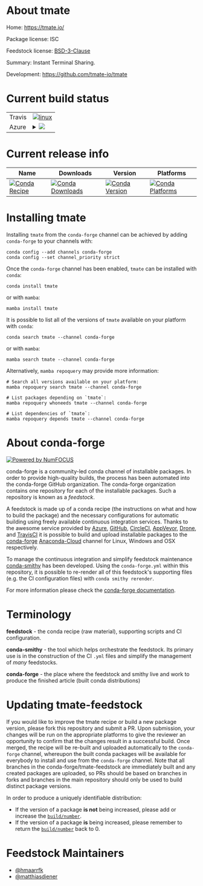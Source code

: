 About tmate
===========

Home: https://tmate.io/

Package license: ISC

Feedstock license: [BSD-3-Clause](https://github.com/conda-forge/tmate-feedstock/blob/main/LICENSE.txt)

Summary: Instant Terminal Sharing.

Development: https://github.com/tmate-io/tmate

Current build status
====================


<table><tr>
    <td>Travis</td>
    <td>
      <a href="https://app.travis-ci.com/conda-forge/tmate-feedstock">
        <img alt="linux" src="https://img.shields.io/travis/com/conda-forge/tmate-feedstock/main.svg?label=Linux">
      </a>
    </td>
  </tr>
    
  <tr>
    <td>Azure</td>
    <td>
      <details>
        <summary>
          <a href="https://dev.azure.com/conda-forge/feedstock-builds/_build/latest?definitionId=10059&branchName=main">
            <img src="https://dev.azure.com/conda-forge/feedstock-builds/_apis/build/status/tmate-feedstock?branchName=main">
          </a>
        </summary>
        <table>
          <thead><tr><th>Variant</th><th>Status</th></tr></thead>
          <tbody><tr>
              <td>linux_64_openssl1.1.1</td>
              <td>
                <a href="https://dev.azure.com/conda-forge/feedstock-builds/_build/latest?definitionId=10059&branchName=main">
                  <img src="https://dev.azure.com/conda-forge/feedstock-builds/_apis/build/status/tmate-feedstock?branchName=main&jobName=linux&configuration=linux_64_openssl1.1.1" alt="variant">
                </a>
              </td>
            </tr><tr>
              <td>linux_64_openssl3</td>
              <td>
                <a href="https://dev.azure.com/conda-forge/feedstock-builds/_build/latest?definitionId=10059&branchName=main">
                  <img src="https://dev.azure.com/conda-forge/feedstock-builds/_apis/build/status/tmate-feedstock?branchName=main&jobName=linux&configuration=linux_64_openssl3" alt="variant">
                </a>
              </td>
            </tr><tr>
              <td>linux_aarch64_openssl1.1.1</td>
              <td>
                <a href="https://dev.azure.com/conda-forge/feedstock-builds/_build/latest?definitionId=10059&branchName=main">
                  <img src="https://dev.azure.com/conda-forge/feedstock-builds/_apis/build/status/tmate-feedstock?branchName=main&jobName=linux&configuration=linux_aarch64_openssl1.1.1" alt="variant">
                </a>
              </td>
            </tr><tr>
              <td>linux_aarch64_openssl3</td>
              <td>
                <a href="https://dev.azure.com/conda-forge/feedstock-builds/_build/latest?definitionId=10059&branchName=main">
                  <img src="https://dev.azure.com/conda-forge/feedstock-builds/_apis/build/status/tmate-feedstock?branchName=main&jobName=linux&configuration=linux_aarch64_openssl3" alt="variant">
                </a>
              </td>
            </tr><tr>
              <td>linux_ppc64le_openssl1.1.1</td>
              <td>
                <a href="https://dev.azure.com/conda-forge/feedstock-builds/_build/latest?definitionId=10059&branchName=main">
                  <img src="https://dev.azure.com/conda-forge/feedstock-builds/_apis/build/status/tmate-feedstock?branchName=main&jobName=linux&configuration=linux_ppc64le_openssl1.1.1" alt="variant">
                </a>
              </td>
            </tr><tr>
              <td>linux_ppc64le_openssl3</td>
              <td>
                <a href="https://dev.azure.com/conda-forge/feedstock-builds/_build/latest?definitionId=10059&branchName=main">
                  <img src="https://dev.azure.com/conda-forge/feedstock-builds/_apis/build/status/tmate-feedstock?branchName=main&jobName=linux&configuration=linux_ppc64le_openssl3" alt="variant">
                </a>
              </td>
            </tr><tr>
              <td>osx_64_openssl1.1.1</td>
              <td>
                <a href="https://dev.azure.com/conda-forge/feedstock-builds/_build/latest?definitionId=10059&branchName=main">
                  <img src="https://dev.azure.com/conda-forge/feedstock-builds/_apis/build/status/tmate-feedstock?branchName=main&jobName=osx&configuration=osx_64_openssl1.1.1" alt="variant">
                </a>
              </td>
            </tr><tr>
              <td>osx_64_openssl3</td>
              <td>
                <a href="https://dev.azure.com/conda-forge/feedstock-builds/_build/latest?definitionId=10059&branchName=main">
                  <img src="https://dev.azure.com/conda-forge/feedstock-builds/_apis/build/status/tmate-feedstock?branchName=main&jobName=osx&configuration=osx_64_openssl3" alt="variant">
                </a>
              </td>
            </tr><tr>
              <td>osx_arm64_openssl1.1.1</td>
              <td>
                <a href="https://dev.azure.com/conda-forge/feedstock-builds/_build/latest?definitionId=10059&branchName=main">
                  <img src="https://dev.azure.com/conda-forge/feedstock-builds/_apis/build/status/tmate-feedstock?branchName=main&jobName=osx&configuration=osx_arm64_openssl1.1.1" alt="variant">
                </a>
              </td>
            </tr><tr>
              <td>osx_arm64_openssl3</td>
              <td>
                <a href="https://dev.azure.com/conda-forge/feedstock-builds/_build/latest?definitionId=10059&branchName=main">
                  <img src="https://dev.azure.com/conda-forge/feedstock-builds/_apis/build/status/tmate-feedstock?branchName=main&jobName=osx&configuration=osx_arm64_openssl3" alt="variant">
                </a>
              </td>
            </tr>
          </tbody>
        </table>
      </details>
    </td>
  </tr>
</table>

Current release info
====================

| Name | Downloads | Version | Platforms |
| --- | --- | --- | --- |
| [![Conda Recipe](https://img.shields.io/badge/recipe-tmate-green.svg)](https://anaconda.org/conda-forge/tmate) | [![Conda Downloads](https://img.shields.io/conda/dn/conda-forge/tmate.svg)](https://anaconda.org/conda-forge/tmate) | [![Conda Version](https://img.shields.io/conda/vn/conda-forge/tmate.svg)](https://anaconda.org/conda-forge/tmate) | [![Conda Platforms](https://img.shields.io/conda/pn/conda-forge/tmate.svg)](https://anaconda.org/conda-forge/tmate) |

Installing tmate
================

Installing `tmate` from the `conda-forge` channel can be achieved by adding `conda-forge` to your channels with:

```
conda config --add channels conda-forge
conda config --set channel_priority strict
```

Once the `conda-forge` channel has been enabled, `tmate` can be installed with `conda`:

```
conda install tmate
```

or with `mamba`:

```
mamba install tmate
```

It is possible to list all of the versions of `tmate` available on your platform with `conda`:

```
conda search tmate --channel conda-forge
```

or with `mamba`:

```
mamba search tmate --channel conda-forge
```

Alternatively, `mamba repoquery` may provide more information:

```
# Search all versions available on your platform:
mamba repoquery search tmate --channel conda-forge

# List packages depending on `tmate`:
mamba repoquery whoneeds tmate --channel conda-forge

# List dependencies of `tmate`:
mamba repoquery depends tmate --channel conda-forge
```


About conda-forge
=================

[![Powered by
NumFOCUS](https://img.shields.io/badge/powered%20by-NumFOCUS-orange.svg?style=flat&colorA=E1523D&colorB=007D8A)](https://numfocus.org)

conda-forge is a community-led conda channel of installable packages.
In order to provide high-quality builds, the process has been automated into the
conda-forge GitHub organization. The conda-forge organization contains one repository
for each of the installable packages. Such a repository is known as a *feedstock*.

A feedstock is made up of a conda recipe (the instructions on what and how to build
the package) and the necessary configurations for automatic building using freely
available continuous integration services. Thanks to the awesome service provided by
[Azure](https://azure.microsoft.com/en-us/services/devops/), [GitHub](https://github.com/),
[CircleCI](https://circleci.com/), [AppVeyor](https://www.appveyor.com/),
[Drone](https://cloud.drone.io/welcome), and [TravisCI](https://travis-ci.com/)
it is possible to build and upload installable packages to the
[conda-forge](https://anaconda.org/conda-forge) [Anaconda-Cloud](https://anaconda.org/)
channel for Linux, Windows and OSX respectively.

To manage the continuous integration and simplify feedstock maintenance
[conda-smithy](https://github.com/conda-forge/conda-smithy) has been developed.
Using the ``conda-forge.yml`` within this repository, it is possible to re-render all of
this feedstock's supporting files (e.g. the CI configuration files) with ``conda smithy rerender``.

For more information please check the [conda-forge documentation](https://conda-forge.org/docs/).

Terminology
===========

**feedstock** - the conda recipe (raw material), supporting scripts and CI configuration.

**conda-smithy** - the tool which helps orchestrate the feedstock.
                   Its primary use is in the construction of the CI ``.yml`` files
                   and simplify the management of *many* feedstocks.

**conda-forge** - the place where the feedstock and smithy live and work to
                  produce the finished article (built conda distributions)


Updating tmate-feedstock
========================

If you would like to improve the tmate recipe or build a new
package version, please fork this repository and submit a PR. Upon submission,
your changes will be run on the appropriate platforms to give the reviewer an
opportunity to confirm that the changes result in a successful build. Once
merged, the recipe will be re-built and uploaded automatically to the
`conda-forge` channel, whereupon the built conda packages will be available for
everybody to install and use from the `conda-forge` channel.
Note that all branches in the conda-forge/tmate-feedstock are
immediately built and any created packages are uploaded, so PRs should be based
on branches in forks and branches in the main repository should only be used to
build distinct package versions.

In order to produce a uniquely identifiable distribution:
 * If the version of a package **is not** being increased, please add or increase
   the [``build/number``](https://docs.conda.io/projects/conda-build/en/latest/resources/define-metadata.html#build-number-and-string).
 * If the version of a package **is** being increased, please remember to return
   the [``build/number``](https://docs.conda.io/projects/conda-build/en/latest/resources/define-metadata.html#build-number-and-string)
   back to 0.

Feedstock Maintainers
=====================

* [@hmaarrfk](https://github.com/hmaarrfk/)
* [@matthiasdiener](https://github.com/matthiasdiener/)

